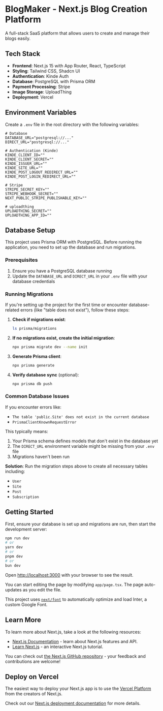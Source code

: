 # BlogMaker - Next.js Blog Creation Platform

A full-stack SaaS platform that allows users to create and manage their blogs easily.

## Tech Stack

- **Frontend**: Next.js 15 with App Router, React, TypeScript
- **Styling**: Tailwind CSS, Shadcn UI
- **Authentication**: Kinde Auth
- **Database**: PostgreSQL with Prisma ORM
- **Payment Processing**: Stripe
- **Image Storage**: UploadThing
- **Deployment**: Vercel

## Environment Variables

Create a `.env` file in the root directory with the following variables:

```env
# Database
DATABASE_URL="postgresql://..."
DIRECT_URL="postgresql://..."

# Authentication (Kinde)
KINDE_CLIENT_ID=""
KINDE_CLIENT_SECRET=""
KINDE_ISSUER_URL=""
KINDE_SITE_URL=""
KINDE_POST_LOGOUT_REDIRECT_URL=""
KINDE_POST_LOGIN_REDIRECT_URL=""

# Stripe
STRIPE_SECRET_KEY=""
STRIPE_WEBHOOK_SECRET=""
NEXT_PUBLIC_STRIPE_PUBLISHABLE_KEY=""

# uploadthing
UPLOADTHING_SECRET=""
UPLOADTHING_APP_ID=""
```

## Database Setup

This project uses Prisma ORM with PostgreSQL. Before running the application, you need to set up the database and run migrations.

### Prerequisites

1. Ensure you have a PostgreSQL database running
2. Update the `DATABASE_URL` and `DIRECT_URL` in your `.env` file with your database credentials

### Running Migrations

If you're setting up the project for the first time or encounter database-related errors (like "table does not exist"), follow these steps:

1. **Check if migrations exist**:

   ```bash
   ls prisma/migrations
   ```

2. **If no migrations exist, create the initial migration**:

   ```bash
   npx prisma migrate dev --name init
   ```

3. **Generate Prisma client**:

   ```bash
   npx prisma generate
   ```

4. **Verify database sync** (optional):
   ```bash
   npx prisma db push
   ```

### Common Database Issues

If you encounter errors like:

- `The table 'public.Site' does not exist in the current database`
- `PrismaClientKnownRequestError`

This typically means:

1. Your Prisma schema defines models that don't exist in the database yet
2. The `DIRECT_URL` environment variable might be missing from your `.env` file
3. Migrations haven't been run

**Solution**: Run the migration steps above to create all necessary tables including:

- `User`
- `Site`
- `Post`
- `Subscription`

## Getting Started

First, ensure your database is set up and migrations are run, then start the development server:

```bash
npm run dev
# or
yarn dev
# or
pnpm dev
# or
bun dev
```

Open [http://localhost:3000](http://localhost:3000) with your browser to see the result.

You can start editing the page by modifying `app/page.tsx`. The page auto-updates as you edit the file.

This project uses [`next/font`](https://nextjs.org/docs/app/building-your-application/optimizing/fonts) to automatically optimize and load Inter, a custom Google Font.

## Learn More

To learn more about Next.js, take a look at the following resources:

- [Next.js Documentation](https://nextjs.org/docs) - learn about Next.js features and API.
- [Learn Next.js](https://nextjs.org/learn) - an interactive Next.js tutorial.

You can check out [the Next.js GitHub repository](https://github.com/vercel/next.js) - your feedback and contributions are welcome!

## Deploy on Vercel

The easiest way to deploy your Next.js app is to use the [Vercel Platform](https://vercel.com/new?utm_medium=default-template&filter=next.js&utm_source=create-next-app&utm_campaign=create-next-app-readme) from the creators of Next.js.

Check out our [Next.js deployment documentation](https://nextjs.org/docs/app/building-your-application/deploying) for more details.
